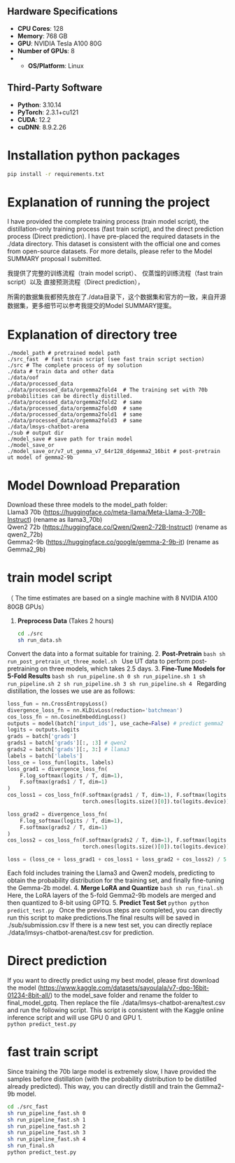 
## Hardware Specifications
- **CPU Cores**: 128
- **Memory**: 768 GB
- **GPU**: NVIDIA Tesla A100 80G
- **Number of GPUs**: 8
- - **OS/Platform**: Linux
## Third-Party Software
- **Python**: 3.10.14
- **PyTorch**: 2.3.1+cu121
- **CUDA**: 12.2
- **cuDNN**: 8.9.2.26
# Installation python packages
```bash
pip install -r requirements.txt
```

# Explanation of running the project
I have provided the complete training process (train model script), the distillation-only training process (fast train script), and the direct prediction process (Direct prediction). I have pre-placed the required datasets in the ./data directory. This dataset is consistent with the official one and comes from open-source datasets. For more details, please refer to the Model SUMMARY proposal I submitted.

我提供了完整的训练流程（train model script）、
仅蒸馏的训练流程（fast train script）以及
直接预测流程（Direct prediction），

所需的数据集我都预先放在了./data目录下，这个数据集和官方的一致，来自开源数据集，更多细节可以参考我提交的Model SUMMARY提案。


# Explanation of directory tree
```
./model_path # pretrained model path
./src_fast  # fast train script (see fast train script section)
./src # The complete process of my solution
./data # train data and other data
./data/oof 
./data/processed_data
./data/processed_data/orgemma2fold4  # The training set with 70b probabilities can be directly distilled.
./data/processed_data/orgemma2fold2  # same 
./data/processed_data/orgemma2fold0  # same 
./data/processed_data/orgemma2fold1  # same 
./data/processed_data/orgemma2fold3  # same 
./data/lmsys-chatbot-arena
./sub # output dir
./model_save # save path for train model
./model_save_or
./model_save_or/v7_ut_gemma_v7_64r128_ddgemma2_16bit # post-pretrain ut model of gemma2-9b

```

# Model Download Preparation
Download these three models to the model_path folder:<br>
Llama3 70b (https://huggingface.co/meta-llama/Meta-Llama-3-70B-Instruct) (rename as llama3_70b)<br>
Qwen2 72b (https://huggingface.co/Qwen/Qwen2-72B-Instruct) (rename as qwen2_72b)<br>
Gemma2-9b (https://huggingface.co/google/gemma-2-9b-it) (rename as Gemma2_9b)


# train model script
（
The time estimates are based on a single machine with 8 NVIDIA A100 80GB GPUs）
1. **Preprocess Data** (Takes 2 hours)
    ```bash
    cd ./src
    sh run_data.sh
    ```
Convert the data into a format suitable for training.
2. **Post-Pretrain**
    ```bash
    sh run_post_pretrain_ut_three_model.sh
    ```
Use UT data to perform post-pretraining on three models, which takes 2.5 days.
3. **Fine-Tune Models for 5-Fold Results**
    ```bash
    sh run_pipeline.sh 0
    sh run_pipeline.sh 1
    sh run_pipeline.sh 2
    sh run_pipeline.sh 3
    sh run_pipeline.sh 4
    ```
Regarding distillation, the losses we use are as follows:
```python
loss_fun = nn.CrossEntropyLoss()
divergence_loss_fn = nn.KLDivLoss(reduction='batchmean')
cos_loss_fn = nn.CosineEmbeddingLoss()
outputs = model(batch['input_ids'], use_cache=False) # predict gemma2
logits = outputs.logits
grads = batch['grads']
grads1 = batch['grads'][:, :3] # qwen2 
grads2 = batch['grads'][:, 3:] # llama3
labels = batch['labels']
loss_ce = loss_fun(logits, labels)
loss_grad1 = divergence_loss_fn(
    F.log_softmax(logits / T, dim=1),
    F.softmax(grads1 / T, dim=1)
)
cos_loss1 = cos_loss_fn(F.softmax(grads1 / T, dim=1), F.softmax(logits / T, dim=1),
                        torch.ones(logits.size()[0]).to(logits.device))

loss_grad2 = divergence_loss_fn(
    F.log_softmax(logits / T, dim=1),
    F.softmax(grads2 / T, dim=1)
)
cos_loss2 = cos_loss_fn(F.softmax(grads2 / T, dim=1), F.softmax(logits / T, dim=1),
                        torch.ones(logits.size()[0]).to(logits.device))

loss = (loss_ce + loss_grad1 + cos_loss1 + loss_grad2 + cos_loss2) / 5.
```

Each fold includes training the Llama3 and Qwen2 models, predicting to obtain the probability distribution for the training set, and finally fine-tuning the Gemma-2b model.
4. **Merge LoRA and Quantize**
    ```bash
    sh run_final.sh
    ```
Here, the LoRA layers of the 5-fold Gemma2-9b models are merged and then quantized to 8-bit using GPTQ.
5. **Predict Test Set**
    ```python
    python predict_test.py
    ```
Once the previous steps are completed, you can directly run this script to make predictions.The final results will be saved in ./sub/submission.csv
If there is a new test set, you can directly replace ./data/lmsys-chatbot-arena/test.csv for prediction.<br>


# Direct prediction
If you want to directly predict using my best model, please first download the model (https://www.kaggle.com/datasets/sayoulala/v7-dpo-16bit-01234-8bit-all/) to the model_save folder and rename the folder to final_model_gptq. Then replace the file ./data/lmsys-chatbot-arena/test.csv and run the following script. This script is consistent with the Kaggle online inference script and will use GPU 0 and GPU 1.<br>
    ```
    python predict_test.py
    ```

# fast train script
Since training the 70b large model is extremely slow, I have provided the samples before distillation (with the probability distribution to be distilled already predicted). This way, you can directly distill and train the Gemma2-9b model.
```bash
cd ./src_fast
sh run_pipeline_fast.sh 0
sh run_pipeline_fast.sh 1
sh run_pipeline_fast.sh 2
sh run_pipeline_fast.sh 3
sh run_pipeline_fast.sh 4
sh run_final.sh
python predict_test.py
```
